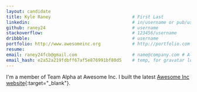 ```yaml
---
layout: candidate
title: Kyle Raney								# First Last
linkedin: 										# in/username or pub/username
github: raney24	 								# username
stackoverflow: 									# 123456/username
dribbble: 										# username
portfolio: http://www.awesomeinc.org  			# http://portfolio.com
resume: 
email: raney24fcb@gmail.com						# name@company.com # Also used for gravatar lookup
email_hash: e2a52a219fdbff67af5e876991bf80d5 	# temp, for gravatar lookup
---
```


I'm a member of Team Alpha at Awesome Inc. I built the latest [Awesome Inc website](http://awesomeinc.org){:target="_blank"}.